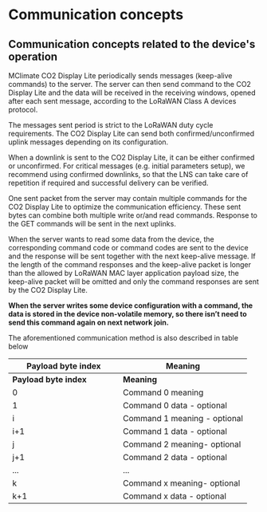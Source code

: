 # Communication concepts

## Communication concepts related to the device's operation

MClimate CO2 Display Lite periodically sends messages (keep-alive commands) to the server. The server can then send command to the CO2 Display Lite and the data will be received in the receiving windows, opened after each sent message, according to the LoRaWAN Class A devices protocol.&#x20;

The messages sent period is strict to the LoRaWAN duty cycle requirements. The CO2 Display Lite can send both confirmed/unconfirmed uplink messages depending on its configuration.&#x20;

When a downlink is sent to the CO2 Display Lite, it can be either confirmed or unconfirmed. For critical messages (e.g. initial parameters setup), we recommend using confirmed downlinks, so that the LNS can take care of repetition if required and successful delivery can be verified.&#x20;

One sent packet from the server may contain multiple commands for the CO2 Display Lite to optimize the communication efficiency. These sent bytes can combine both multiple write or/and read commands. Response to the GET commands will be sent in the next uplinks.

When the server wants to read some data from the device, the corresponding command code or command codes are sent to the device and the response will be sent together with the next keep-alive message. If the length of the command responses and the keep-alive packet is longer than the allowed by LoRaWAN MAC layer application payload size, the keep-alive packet will be omitted and only the command responses are sent by the CO2 Display Lite.

**When the server writes some device configuration with a command, the data is stored in the device non-volatile memory, so there isn’t need to send this command again on next network join.**

The aforementioned communication method is also described in table below

<table data-header-hidden><thead><tr><th width="206">Payload byte index</th><th>Meaning</th></tr></thead><tbody><tr><td><strong>Payload byte index</strong></td><td><strong>Meaning</strong></td></tr><tr><td>0</td><td>Command 0 meaning</td></tr><tr><td>1</td><td>Command 0 data - optional</td></tr><tr><td>i</td><td>Command 1 meaning - optional</td></tr><tr><td>i+1</td><td>Command 1 data - optional</td></tr><tr><td>j</td><td>Command 2 meaning- optional</td></tr><tr><td>j+1</td><td>Command 2 data - optional</td></tr><tr><td>...</td><td>...</td></tr><tr><td>k</td><td>Command x meaning- optional</td></tr><tr><td>k+1</td><td>Command x data - optional</td></tr></tbody></table>
